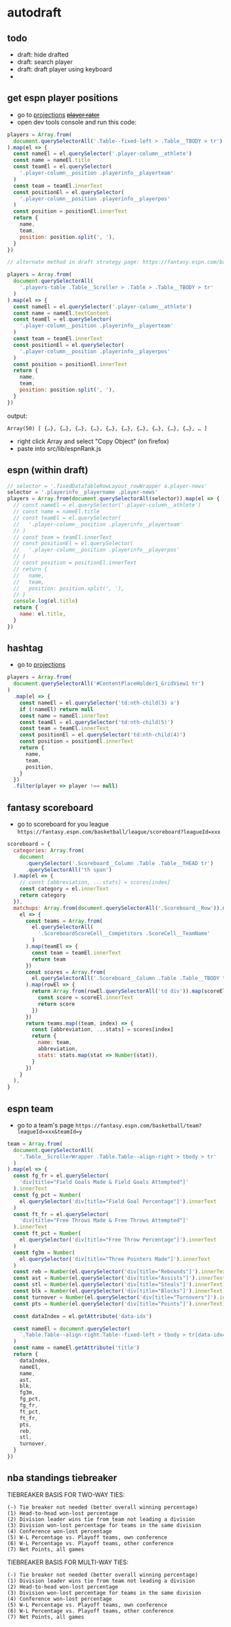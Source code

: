 # autodraft

## todo

- draft: hide drafted
- draft: search player
- draft: draft player using keyboard
-

## get espn player positions

- go to [projections](https://fantasy.espn.com/basketball/players/projections) ~~[player rater](https://fantasy.espn.com/basketball/playerrater)~~
- open dev tools console and run this code:

```javascript
players = Array.from(
  document.querySelectorAll('.Table--fixed-left > .Table__TBODY > tr')
).map(el => {
  const nameEl = el.querySelector('.player-column__athlete')
  const name = nameEl.title
  const teamEl = el.querySelector(
    '.player-column__position .playerinfo__playerteam'
  )
  const team = teamEl.innerText
  const positionEl = el.querySelector(
    '.player-column__position .playerinfo__playerpos'
  )
  const position = positionEl.innerText
  return {
    name,
    team,
    position: position.split(', '),
  }
})
```

```javascript
// alternate method in draft strategy page: https://fantasy.espn.com/basketball/editdraftstrategy?leagueId=201693

players = Array.from(
  document.querySelectorAll(
    '.players-table .Table__Scroller > .Table > .Table__TBODY > tr'
  )
).map(el => {
  const nameEl = el.querySelector('.player-column__athlete')
  const name = nameEl.textContent
  const teamEl = el.querySelector(
    '.player-column__position .playerinfo__playerteam'
  )
  const team = teamEl.innerText
  const positionEl = el.querySelector(
    '.player-column__position .playerinfo__playerpos'
  )
  const position = positionEl.innerText
  return {
    name,
    team,
    position: position.split(', '),
  }
})
```

output:

```
Array(50) [ {…}, {…}, {…}, {…}, {…}, {…}, {…}, {…}, {…}, {…}, … ]
```

- right click Array and select "Copy Object" (on firefox)
- paste into src/lib/espnRank.js

## espn (within draft)

```javascript
// selector = '.fixedDataTableRowLayout_rowWrapper a.player-news'
selector = '.playerinfo__playername .player-news'
players = Array.from(document.querySelectorAll(selector)).map(el => {
  // const nameEl = el.querySelector('.player-column__athlete')
  // const name = nameEl.title
  // const teamEl = el.querySelector(
  //   '.player-column__position .playerinfo__playerteam'
  // )
  // const team = teamEl.innerText
  // const positionEl = el.querySelector(
  //   '.player-column__position .playerinfo__playerpos'
  // )
  // const position = positionEl.innerText
  // return {
  //   name,
  //   team,
  //   position: position.split(', '),
  // }
  console.log(el.title)
  return {
    name: el.title,
  }
})
```

## hashtag

- go to [projections](https://hashtagbasketball.com/fantasy-basketball-projections)

```javascript
players = Array.from(
  document.querySelectorAll('#ContentPlaceHolder1_GridView1 tr')
)
  .map(el => {
    const nameEl = el.querySelector('td:nth-child(3) a')
    if (!nameEl) return null
    const name = nameEl.innerText
    const teamEl = el.querySelector('td:nth-child(5)')
    const team = teamEl.innerText
    const positionEl = el.querySelector('td:nth-child(4)')
    const position = positionEl.innerText
    return {
      name,
      team,
      position,
    }
  })
  .filter(player => player !== null)
```

## fantasy scoreboard

- go to scoreboard for you league `https://fantasy.espn.com/basketball/league/scoreboard?leagueId=xxx`

```javascript
scoreboard = {
  categories: Array.from(
    document
      .querySelector('.Scoreboard__Column .Table .Table__THEAD tr')
      .querySelectorAll('th span')
  ).map(el => {
    // const [abbreviation, ...stats] = scores[index]
    const category = el.innerText
    return category
  }),
  matchups: Array.from(document.querySelectorAll('.Scoreboard__Row')).map(
    el => {
      const teams = Array.from(
        el.querySelectorAll(
          '.ScoreboardScoreCell__Competitors .ScoreCell__TeamName'
        )
      ).map(teamEl => {
        const team = teamEl.innerText
        return team
      })
      const scores = Array.from(
        el.querySelectorAll('.Scoreboard__Column .Table .Table__TBODY tr')
      ).map(rowEl => {
        return Array.from(rowEl.querySelectorAll('td div')).map(scoreEl => {
          const score = scoreEl.innerText
          return score
        })
      })
      return teams.map((team, index) => {
        const [abbreviation, ...stats] = scores[index]
        return {
          name: team,
          abbreviation,
          stats: stats.map(stat => Number(stat)),
        }
      })
    }
  ),
}
```

## espn team

- go to a team's page `https://fantasy.espn.com/basketball/team?leagueId=xxx&teamId=y`

```javascript
team = Array.from(
  document.querySelectorAll(
    '.Table__ScrollerWrapper .Table.Table--align-right > tbody > tr'
  )
).map(el => {
  const fg_fr = el.querySelector(
    'div[title="Field Goals Made & Field Goals Attempted"]'
  ).innerText
  const fg_pct = Number(
    el.querySelector('div[title="Field Goal Percentage"]').innerText
  )
  const ft_fr = el.querySelector(
    'div[title="Free Throws Made & Free Throws Attempted"]'
  ).innerText
  const ft_pct = Number(
    el.querySelector('div[title="Free Throw Percentage"]').innerText
  )
  const fg3m = Number(
    el.querySelector('div[title="Three Pointers Made"]').innerText
  )
  const reb = Number(el.querySelector('div[title="Rebounds"]').innerText)
  const ast = Number(el.querySelector('div[title="Assists"]').innerText)
  const stl = Number(el.querySelector('div[title="Steals"]').innerText)
  const blk = Number(el.querySelector('div[title="Blocks"]').innerText)
  const turnover = Number(el.querySelector('div[title="Turnovers"]').innerText)
  const pts = Number(el.querySelector('div[title="Points"]').innerText)

  const dataIndex = el.getAttribute('data-idx')

  const nameEl = document.querySelector(
    `.Table.Table--align-right.Table--fixed-left > tbody > tr[data-idx="${dataIndex}"] .player-column__athlete`
  )
  const name = nameEl.getAttribute('title')
  return {
    dataIndex,
    nameEl,
    name,
    ast,
    blk,
    fg3m,
    fg_pct,
    fg_fr,
    ft_pct,
    ft_fr,
    pts,
    reb,
    stl,
    turnover,
  }
})
```

## nba standings tiebreaker

TIEBREAKER BASIS FOR TWO-WAY TIES:

    (-) Tie breaker not needed (better overall winning percentage)
    (1) Head-to-head won-lost percentage
    (2) Division leader wins tie from team not leading a division
    (3) Division won-lost percentage for teams in the same division
    (4) Conference won-lost percentage
    (5) W-L Percentage vs. Playoff teams, own conference
    (6) W-L Percentage vs. Playoff teams, other conference
    (7) Net Points, all games

TIEBREAKER BASIS FOR MULTI-WAY TIES:

    (-) Tie breaker not needed (better overall winning percentage)
    (1) Division leader wins tie from team not leading a division
    (2) Head-to-head won-lost percentage
    (3) Division won-lost percentage for teams in the same division
    (4) Conference won-lost percentage
    (5) W-L Percentage vs. Playoff teams, own conference
    (6) W-L Percentage vs. Playoff teams, other conference
    (7) Net Points, all games
